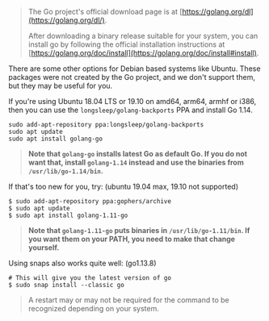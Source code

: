 > The Go project's official download page is at [https://golang.org/dl](https://golang.org/dl/).
>
> After downloading a binary release suitable for your system, you can install go by following  the official installation instructions at [https://golang.org/doc/install](https://golang.org/doc/install#install).



There are some other options for Debian based systems like Ubuntu.  These packages were not created by the Go project, and we don't support them, but they may be useful for you.

If you're using Ubuntu 18.04 LTS or 19.10 on amd64, arm64, armhf or i386, then you can use the `longsleep/golang-backports` PPA and install Go 1.14.

```
sudo add-apt-repository ppa:longsleep/golang-backports
sudo apt update
sudo apt install golang-go
```

> **Note that `golang-go` installs latest Go as default Go. If you do not want that, install `golang-1.14` instead and use the binaries from `/usr/lib/go-1.14/bin`.**

If that's too new for you, try: (ubuntu 19.04 max, 19.10 not supported)

```
$ sudo add-apt-repository ppa:gophers/archive
$ sudo apt update
$ sudo apt install golang-1.11-go
```

> **Note that `golang-1.11-go` puts binaries in `/usr/lib/go-1.11/bin`. If you want them on your PATH, you need to make that change yourself.**

Using snaps also works quite well: (go1.13.8)

```
# This will give you the latest version of go
$ sudo snap install --classic go
```
> A restart may or may not be required for the command to be recognized depending on your system.
